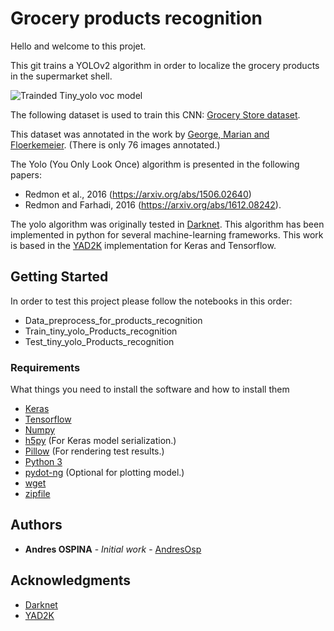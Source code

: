 # Grocery products recognition

Hello and welcome to this projet. 

This git trains a YOLOv2 algorithm in order to localize the grocery products in the supermarket shell.

![Trainded Tiny_yolo voc model](etc/front_image.jpg)

The following dataset is used to train this CNN:
[Grocery Store dataset](https://www.amazon.de/clouddrive/share/J3OaZMNnhBpKG28mAfs5CqTgreQxFCY8uENGaIk7H3s?_encoding=UTF8&mgh=1&ref_=cd_ph_share_link_copy).

This dataset was annotated in the work by [George, Marian and Floerkemeier](http://vision.disi.unibo.it/index.php?option=com_content&view=article&id=111&catid=78). (There is only 76 images annotated.)

The Yolo (You Only Look Once) algorithm is presented in the following papers:
* Redmon et al., 2016 (https://arxiv.org/abs/1506.02640) 
* Redmon and Farhadi, 2016 (https://arxiv.org/abs/1612.08242).

The yolo algorithm was originally tested in [Darknet]( https://pjreddie.com/darknet). This algorithm has been implemented in python for several machine-learning frameworks. This work is based in the [YAD2K]( https://github.com/allanzelener/YAD2K) implementation for Keras and Tensorflow.


## Getting Started

In order to test this project please follow the notebooks in this order:
* Data_preprocess_for_products_recognition
* Train_tiny_yolo_Products_recognition
* Test_tiny_yolo_Products_recognition

### Requirements

What things you need to install the software and how to install them

- [Keras](https://github.com/fchollet/keras)
- [Tensorflow](https://www.tensorflow.org/)
- [Numpy](http://www.numpy.org/)
- [h5py](http://www.h5py.org/) (For Keras model serialization.)
- [Pillow](https://pillow.readthedocs.io/) (For rendering test results.)
- [Python 3](https://www.python.org/)
- [pydot-ng](https://github.com/pydot/pydot-ng) (Optional for plotting model.)
- [wget](https://pypi.python.org/pypi/wget)
- [zipfile](https://pymotw.com/2/zipfile/)


## Authors

* **Andres OSPINA** - *Initial work* - [AndresOsp](https://github.com/AndresOsp/)


## Acknowledgments

- [Darknet](https://github.com/pjreddie/darknet) 
- [YAD2K](https://github.com/allanzelener/YAD2K)
